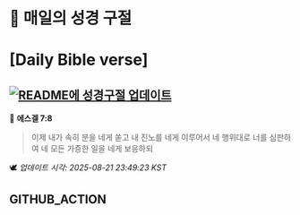 # 🙏 매일의 성경 구절
# [Daily Bible verse]
## [![README에 성경구절 업데이트](https://github.com/DONGSUKA/first_test/actions/workflows/update-readme-bible.yml/badge.svg)](https://github.com/DONGSUKA/first_test/actions/workflows/update-readme-bible.yml)
<!-- START_BIBLE_VERSE -->
📖 **에스겔 7:8**
> 이제 내가 속히 분을 네게 쏟고 내 진노를 네게 이루어서 네 행위대로 너를 심판하여 네 모든 가증한 일을 네게 보응하되

🕊️ _업데이트 시각: 2025-08-21 23:49:23 KST_
  <!-- END_BIBLE_VERSE -->
## GITHUB_ACTION
